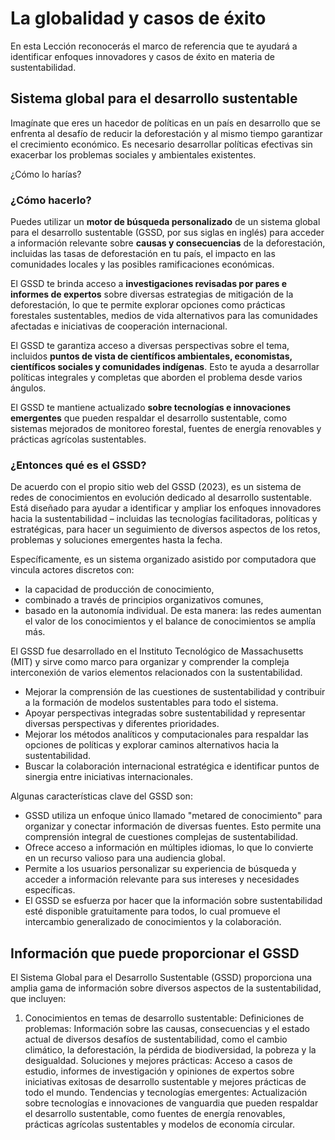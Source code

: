# La globalidad y casos de éxito

En esta Lección reconocerás el marco de referencia que te ayudará a identificar enfoques innovadores y casos de éxito en materia de sustentabilidad.

## Sistema global para el desarrollo sustentable

Imagínate que eres un hacedor de políticas en un país en desarrollo que se enfrenta al desafío de reducir la deforestación y al mismo tiempo garantizar el crecimiento económico. Es necesario desarrollar políticas efectivas sin exacerbar los problemas sociales y ambientales existentes.

¿Cómo lo harías?

### ¿Cómo hacerlo?

Puedes utilizar un **motor de búsqueda personalizado** de un sistema global para el desarrollo sustentable (GSSD, por sus siglas en inglés) para acceder a información relevante sobre **causas y consecuencias** de la deforestación, incluidas las tasas de deforestación en tu país, el impacto en las comunidades locales y las posibles ramificaciones económicas.

El GSSD te brinda acceso a **investigaciones revisadas por pares e informes de expertos** sobre diversas estrategias de mitigación de la deforestación, lo que te permite explorar opciones como prácticas forestales sustentables, medios de vida alternativos para las comunidades afectadas e iniciativas de cooperación internacional.

El GSSD te garantiza acceso a diversas perspectivas sobre el tema, incluidos **puntos de vista de científicos ambientales, economistas, científicos sociales y comunidades indígenas**. Esto te ayuda a desarrollar políticas integrales y completas que aborden el problema desde varios ángulos.

El GSSD te mantiene actualizado **sobre tecnologías e innovaciones emergentes** que pueden respaldar el desarrollo sustentable, como sistemas mejorados de monitoreo forestal, fuentes de energía renovables y prácticas agrícolas sustentables.

### ¿Entonces qué es el GSSD?

De acuerdo con el propio sitio web del GSSD (2023), es un sistema de redes de conocimientos en evolución dedicado al desarrollo sustentable. Está diseñado para ayudar a identificar y ampliar los enfoques innovadores hacia la sustentabilidad – incluidas las tecnologías facilitadoras, políticas y estratégicas, para hacer un seguimiento de diversos aspectos de los retos, problemas y soluciones emergentes hasta la fecha.

Específicamente, es un sistema organizado asistido por computadora que vincula actores discretos con:

- la capacidad de producción de conocimiento,
- combinado a través de principios organizativos comunes,
- basado en la autonomía individual.
De esta manera:
las redes aumentan el valor de los conocimientos y el balance de conocimientos se amplía más.

El GSSD fue desarrollado en el Instituto Tecnológico de Massachusetts (MIT) y sirve como marco para organizar y comprender la compleja interconexión de varios elementos relacionados con la sustentabilidad.

- Mejorar la comprensión de las cuestiones de sustentabilidad y contribuir a la formación de modelos sustentables para todo el sistema.
- Apoyar perspectivas integradas sobre sustentabilidad y representar diversas perspectivas y diferentes prioridades.
- Mejorar los métodos analíticos y computacionales para respaldar las opciones de políticas y explorar caminos alternativos hacia la sustentabilidad.
- Buscar la colaboración internacional estratégica e identificar puntos de sinergia entre iniciativas internacionales.

Algunas características clave del GSSD son:

- GSSD utiliza un enfoque único llamado "metared de conocimiento" para organizar y conectar información de diversas fuentes. Esto permite una comprensión integral de cuestiones complejas de sustentabilidad.
- Ofrece acceso a información en múltiples idiomas, lo que lo convierte en un recurso valioso para una audiencia global.
- Permite a los usuarios personalizar su experiencia de búsqueda y acceder a información relevante para sus intereses y necesidades específicas.
- El GSSD se esfuerza por hacer que la información sobre sustentabilidad esté disponible gratuitamente para todos, lo cual promueve el intercambio generalizado de conocimientos y la colaboración.

## Información que puede proporcionar el GSSD

El Sistema Global para el Desarrollo Sustentable (GSSD) proporciona una amplia gama de información sobre diversos aspectos de la sustentabilidad, que incluyen:

1. Conocimientos en temas de desarrollo sustentable:
Definiciones de problemas: Información sobre las causas, consecuencias y el estado actual de diversos desafíos de sustentabilidad, como el cambio climático, la deforestación, la pérdida de biodiversidad, la pobreza y la desigualdad.
Soluciones y mejores prácticas: Acceso a casos de estudio, informes de investigación y opiniones de expertos sobre iniciativas exitosas de desarrollo sustentable y mejores prácticas de todo el mundo.
Tendencias y tecnologías emergentes: Actualización sobre tecnologías e innovaciones de vanguardia que pueden respaldar el desarrollo sustentable, como fuentes de energía renovables, prácticas agrícolas sustentables y modelos de economía circular.
